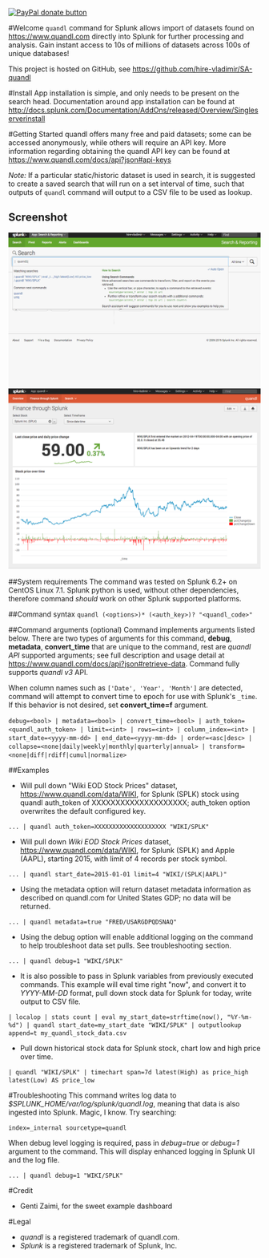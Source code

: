 [![PayPal donate button](https://img.shields.io/badge/paypal-donate-yellow.svg)](https://www.paypal.com/cgi-bin/webscr?cmd=_s-xclick&hosted_button_id=LQAF9WMNRAFQC "Donate once-off to this project using Paypal")

#Welcome
`quandl` command for Splunk allows import of datasets found on https://www.quandl.com directly into Splunk for further processing and analysis. Gain instant access to 10s of millions of datasets across 100s of unique databases!

This project is hosted on GitHub, see https://github.com/hire-vladimir/SA-quandl

#Install
App installation is simple, and only needs to be present on the search head. Documentation around app installation can be found at http://docs.splunk.com/Documentation/AddOns/released/Overview/Singleserverinstall

#Getting Started
quandl offers many free and paid datasets; some can be accessed anonymously, while others will require an API key. More information regarding obtaining the quandl API key can be found at https://www.quandl.com/docs/api?json#api-keys

*Note:* If a particular static/historic dataset is used in search, it is suggested to create a saved search that will run on a set interval of time, such that outputs of `quandl` command will output to a CSV file to be used as lookup.

## Screenshot
![quandl command for splunk](https://raw.githubusercontent.com/hire-vladimir/SA-quandl/master/static/quand.gif)
![quandl command for splunk example](https://raw.githubusercontent.com/hire-vladimir/SA-quandl/master/static/quandl_example.png)

##System requirements
The command was tested on Splunk 6.2+ on CentOS Linux 7.1. Splunk python is used, without other dependencies, therefore command *should* work on other Splunk supported platforms.

##Command syntax
`quandl (<options>)* (<auth_key>)? "<quandl_code>"`

##Command arguments (optional)
Command implements arguments listed below. There are two types of arguments for this command, **debug**, **metadata**, **convert_time** that are unique to the command, rest are *quandl API* supported arguments; see full description and usage detail at https://www.quandl.com/docs/api?json#retrieve-data. Command fully supports *quandl v3* API.

When column names such as `['Date', 'Year', 'Month']` are detected, command will attempt to convert time to epoch for use with Splunk's `_time`. If this behavior is not desired, set **convert_time=f** argument.

```debug=<bool> | metadata=<bool> | convert_time=<bool> | auth_token=<quandl_auth_token> | limit=<int> | rows=<int> | column_index=<int> | start_date=<yyyy-mm-dd> | end_date=<yyyy-mm-dd> | order=<asc|desc> | collapse=<none|daily|weekly|monthly|quarterly|annual> | transform=<none|diff|rdiff|cumul|normalize>```

##Examples
* Will pull down "Wiki EOD Stock Prices" dataset, https://www.quandl.com/data/WIKI, for Splunk (SPLK) stock using quandl auth_token of XXXXXXXXXXXXXXXXXXXX; auth_token option overwrites the default configured key.
```
... | quandl auth_token=XXXXXXXXXXXXXXXXXXXX "WIKI/SPLK"
```
* Will pull down *Wiki EOD Stock Prices* dataset, https://www.quandl.com/data/WIKI, for Splunk (SPLK) and Apple (AAPL), starting 2015, with limit of 4 records per stock symbol.
```
... | quandl start_date=2015-01-01 limit=4 "WIKI/(SPLK|AAPL)"
```
* Using the metadata option will return dataset metadata information as described on quandl.com for United States GDP; no data will be returned.
```
... | quandl metadata=true "FRED/USARGDPQDSNAQ"
```
* Using the debug option will enable additional logging on the command to help troubleshoot data set pulls. See troubleshooting section.
```
... | quandl debug=1 "WIKI/SPLK"
```
* It is also possible to pass in Splunk variables from previously executed commands. This example will eval time right "now", and convert it to *YYYY-MM-DD* format, pull down stock data for Splunk for today, write output to CSV file.
```
| localop | stats count | eval my_start_date=strftime(now(), "%Y-%m-%d") | quandl start_date=my_start_date "WIKI/SPLK" | outputlookup append=t my_quandl_stock_data.csv
```
* Pull down historical stock data for Splunk stock, chart low and high price over time.
```
| quandl "WIKI/SPLK" | timechart span=7d latest(High) as price_high latest(Low) AS price_low
```

#Troubleshooting
This command writes log data to *$SPLUNK_HOME/var/log/splunk/quandl.log*, meaning that data is also ingested into Splunk. Magic, I know. Try searching:
```
index=_internal sourcetype=quandl
```

When debug level logging is required, pass in *debug=true* or *debug=1* argument to the command. This will display enhanced logging in Splunk UI and the log file.
```
... | quandl debug=1 "WIKI/SPLK"
```

#Credit
* Genti Zaimi, for the sweet example dashboard

#Legal
* *quandl* is a registered trademark of quandl.com.
* *Splunk* is a registered trademark of Splunk, Inc.
